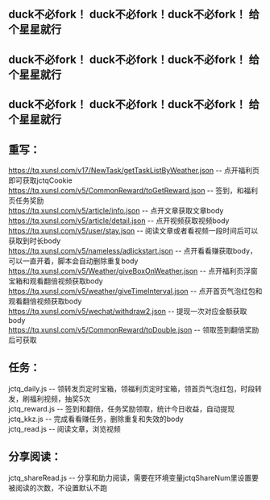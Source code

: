 ## duck不必fork！ duck不必fork！duck不必fork！ 给个星星就行
## duck不必fork！ duck不必fork！duck不必fork！ 给个星星就行
## duck不必fork！ duck不必fork！duck不必fork！ 给个星星就行

## 重写：  
https://tq.xunsl.com/v17/NewTask/getTaskListByWeather.json  -- 点开福利页即可获取jctqCookie  
https://tq.xunsl.com/v5/CommonReward/toGetReward.json       -- 签到，和福利页任务奖励  
https://tq.xunsl.com/v5/article/info.json                   -- 点开文章获取文章body  
https://tq.xunsl.com/v5/article/detail.json                 -- 点开视频获取视频body  
https://tq.xunsl.com/v5/user/stay.json                      -- 阅读文章或者看视频一段时间后可以获取到时长body  
https://tq.xunsl.com/v5/nameless/adlickstart.json           -- 点开看看赚获取body，可以一直开着，脚本会自动删除重复body  
https://tq.xunsl.com/v5/Weather/giveBoxOnWeather.json       -- 点开福利页浮窗宝箱和观看翻倍视频获取body  
https://tq.xunsl.com/v5/weather/giveTimeInterval.json       -- 点开首页气泡红包和观看翻倍视频获取body  
https://tq.xunsl.com/v5/wechat/withdraw2.json               -- 提现一次对应金额获取body  
https://tq.xunsl.com/v5/CommonReward/toDouble.json          -- 领取签到翻倍奖励后可获取  
  
## 任务：  
jctq_daily.js           -- 领转发页定时宝箱，领福利页定时宝箱，领首页气泡红包，时段转发，刷福利视频，抽奖5次  
jctq_reward.js          -- 签到和翻倍，任务奖励领取，统计今日收益，自动提现  
jctq_kkz.js             -- 完成看看赚任务，删除重复和失效的body  
jctq_read.js            -- 阅读文章，浏览视频  
  
## 分享阅读：  
jctq_shareRead.js       -- 分享和助力阅读，需要在环境变量jctqShareNum里设置要被阅读的次数，不设置默认不跑  
